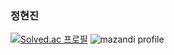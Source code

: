 ### 정현진

[![Solved.ac
프로필](http://mazassumnida.wtf/api/v2/generate_badge?boj=11chyeonjin)](https://solved.ac/11chyeonjin)
![mazandi profile](http://mazandi.herokuapp.com/api?handle=11chyeonjin&theme=warm)
<!--
**11chyeonjin/11chyeonjin** is a ✨ _special_ ✨ repository because its `README.md` (this file) appears on your GitHub profile.

Here are some ideas to get you started:

- 🔭 I’m currently working on ...
- 🌱 I’m currently learning ...
- 👯 I’m looking to collaborate on ...
- 🤔 I’m looking for help with ...
- 💬 Ask me about ...
- 📫 How to reach me: ...
- 😄 Pronouns: ...
- ⚡ Fun fact: ...
-->
